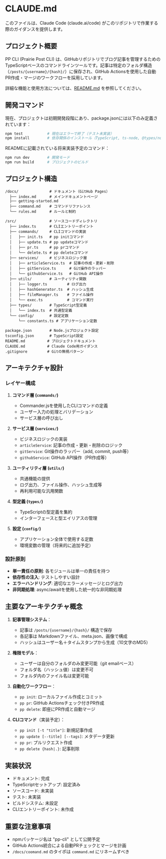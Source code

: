 # CLAUDE.md

このファイルは、Claude Code (claude.ai/code) がこのリポジトリで作業する際のガイダンスを提供します。

## プロジェクト概要

PP CLI (Prairie Post CLI) は、GitHubリポジトリでブログ記事を管理するためのTypeScriptベースのコマンドラインツールです。記事は特定のフォルダ構造（`/posts/{username}/{hash}/`）に保存され、GitHub Actionsを使用した自動PR作成・マージのワークフローを採用しています。

詳細な機能と使用方法については、[README.md](./README.md) を参照してください。

## 開発コマンド

現在、プロジェクトは初期開発段階にあり、package.jsonには以下のみ定義されています：

```bash
npm test           # 現在はエラーで終了（テスト未実装）
npm install        # 依存関係のインストール（TypeScript, ts-node, @types/node）
```

READMEに記載されている将来実装予定のコマンド：
```bash
npm run dev        # 開発モード
npm run build      # プロジェクトのビルド
```

## プロジェクト構造

```
/docs/              # ドキュメント（GitHub Pages）
  ├── index.md      # メインドキュメントページ
  ├── getting-started.md
  ├── command.md    # コマンドリファレンス
  └── rules.md      # ルールと制約

/src/               # ソースコードディレクトリ
  ├── index.ts      # CLIエントリーポイント
  ├── commands/     # CLIコマンドの実装
  │   ├── init.ts   # pp initコマンド
  │   ├── update.ts # pp updateコマンド
  │   ├── pr.ts     # pp prコマンド
  │   └── delete.ts # pp deleteコマンド
  ├── services/     # ビジネスロジック層
  │   ├── articleService.ts  # 記事の作成・更新・削除
  │   ├── gitService.ts      # Git操作のラッパー
  │   └── githubService.ts   # GitHub API操作
  ├── utils/        # ユーティリティ関数
  │   ├── logger.ts         # ログ出力
  │   ├── hashGenerator.ts  # ハッシュ生成
  │   ├── fileManager.ts    # ファイル操作
  │   └── exec.ts           # コマンド実行
  ├── types/        # TypeScript型定義
  │   └── index.ts  # 共通型定義
  └── config/       # 設定定数
      └── constants.ts # アプリケーション定数

package.json        # Node.jsプロジェクト設定
tsconfig.json       # TypeScript設定
README.md          # プロジェクトドキュメント
CLAUDE.md          # Claude Code用ガイダンス
.gitignore         # Gitの無視パターン
```

## アーキテクチャ設計

### レイヤー構成

1. **コマンド層 (`commands/`)**
   - Commander.jsを使用したCLIコマンドの定義
   - ユーザー入力の処理とバリデーション
   - サービス層の呼び出し

2. **サービス層 (`services/`)**
   - ビジネスロジックの実装
   - `articleService`: 記事の作成・更新・削除のロジック
   - `gitService`: Git操作のラッパー（add, commit, push等）
   - `githubService`: GitHub API操作（PR作成等）

3. **ユーティリティ層 (`utils/`)**
   - 共通機能の提供
   - ログ出力、ファイル操作、ハッシュ生成等
   - 再利用可能な汎用関数

4. **型定義 (`types/`)**
   - TypeScriptの型定義を集約
   - インターフェースと型エイリアスの管理

5. **設定 (`config/`)**
   - アプリケーション全体で使用する定数
   - 環境変数の管理（将来的に追加予定）

### 設計原則

- **単一責任の原則**: 各モジュールは単一の責任を持つ
- **依存性の注入**: テストしやすい設計
- **エラーハンドリング**: 適切なエラーメッセージとログ出力
- **非同期処理**: async/awaitを使用した統一的な非同期処理

## 主要なアーキテクチャ概念

1. **記事管理システム**：
   - 記事は `/posts/{username}/{hash}/` 構造で保存
   - 各記事は Markdownファイル、meta.json、画像で構成
   - ハッシュはユーザー名＋タイムスタンプから生成（10文字のMD5）

2. **権限モデル**：
   - ユーザーは自分のフォルダのみ変更可能（git emailベース）
   - フォルダ名（ハッシュ値）は変更不可
   - フォルダ内のファイル名は変更可能

3. **自動化ワークフロー**：
   - `pp init`: ローカルファイル作成とコミット
   - `pp pr`: GitHub Actionsチェック付きPR作成
   - `pp delete`: 即座にPR作成と自動マージ

4. **CLIコマンド**（実装予定）：
   - `pp init [-t "title"]`: 新規記事作成
   - `pp update [--title] [--tags]`: メタデータ更新
   - `pp pr`: プルリクエスト作成
   - `pp delete {hash|.}`: 記事削除

## 実装状況

- ドキュメント: 完成
- TypeScriptセットアップ: 設定済み
- ソースコード: 未実装
- テスト: 未実装
- ビルドシステム: 未設定
- CLIエントリーポイント: 未作成

## 重要な注意事項

- npmパッケージ名は "pp-cli" として公開予定
- GitHub Actions統合による自動PRチェックとマージを計画
- `/docs/coomand.md` のタイポは `command.md` にリネームすべき